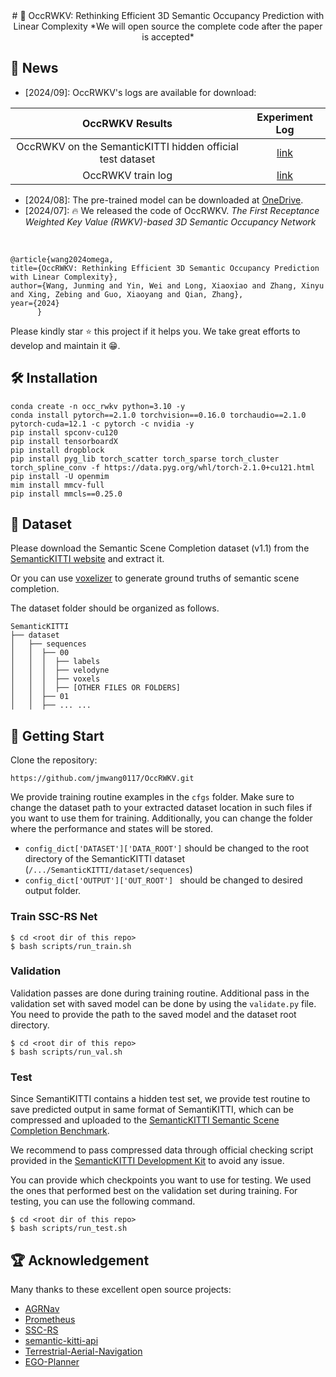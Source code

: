 <div align="center">   
# 🤖 OccRWKV: Rethinking Efficient 3D Semantic Occupancy Prediction with Linear Complexity
*We will open source the complete code after the paper is accepted*
</div>


## 📢 News

- [2024/09]: OccRWKV's logs are available for download:
<div align="center">

| OccRWKV Results | Experiment Log |
|:------------------------------------------------------------------:|:----------:|
|OccRWKV on the SemanticKITTI hidden official test dataset | [link](https://connecthkuhk-my.sharepoint.com/:t:/g/personal/u3009632_connect_hku_hk/EYqFDMD6xexCqXwfZ_nPxEUB0akfqePg4TwuGiuf4fQK0Q?e=PFM1ma) |
|OccRWKV train log | [link](https://connecthkuhk-my.sharepoint.com/:u:/g/personal/u3009632_connect_hku_hk/EcKG5MgDCTJJuu8DJ7VoS9sB0euzAEaMkpLjlY9LvRJ0GA?e=lwddX3) |

</div>

- [2024/08]: The pre-trained model can be downloaded at  [OneDrive](https://connecthkuhk-my.sharepoint.com/:u:/g/personal/u3009632_connect_hku_hk/ETCUIJ7rPnFJniQYMsDsPyIBHkzirRP4c3n-eU9fcBZTaA?e=P8AkQ2).
- [2024/07]: 🔥 We released the code of OccRWKV. *The First Receptance Weighted Key Value (RWKV)-based 3D Semantic Occupancy Network*

</br>

```
@article{wang2024omega,
title={OccRWKV: Rethinking Efficient 3D Semantic Occupancy Prediction with Linear Complexity},
author={Wang, Junming and Yin, Wei and Long, Xiaoxiao and Zhang, Xinyu and Xing, Zebing and Guo, Xiaoyang and Qian, Zhang},
year={2024}
      } 
```

Please kindly star ⭐️ this project if it helps you. We take great efforts to develop and maintain it 😁.


## 🛠️ Installation

```
conda create -n occ_rwkv python=3.10 -y
conda install pytorch==2.1.0 torchvision==0.16.0 torchaudio==2.1.0 pytorch-cuda=12.1 -c pytorch -c nvidia -y
pip install spconv-cu120
pip install tensorboardX
pip install dropblock
pip install pyg_lib torch_scatter torch_sparse torch_cluster torch_spline_conv -f https://data.pyg.org/whl/torch-2.1.0+cu121.html
pip install -U openmim
mim install mmcv-full
pip install mmcls==0.25.0
```

## 💽 Dataset

Please download the Semantic Scene Completion dataset (v1.1) from the [SemanticKITTI website](http://www.semantic-kitti.org/dataset.html) and extract it.

Or you can use [voxelizer](https://github.com/jbehley/voxelizer) to generate ground truths of semantic scene completion.

The dataset folder should be organized as follows.
```angular2
SemanticKITTI
├── dataset
│   ├── sequences
│   │  ├── 00
│   │  │  ├── labels
│   │  │  ├── velodyne
│   │  │  ├── voxels
│   │  │  ├── [OTHER FILES OR FOLDERS]
│   │  ├── 01
│   │  ├── ... ...
```

## 🤗 Getting Start
Clone the repository:
```
https://github.com/jmwang0117/OccRWKV.git
```

We provide training routine examples in the `cfgs` folder. Make sure to change the dataset path to your extracted dataset location in such files if you want to use them for training. Additionally, you can change the folder where the performance and states will be stored.
* `config_dict['DATASET']['DATA_ROOT']` should be changed to the root directory of the SemanticKITTI dataset (`/.../SemanticKITTI/dataset/sequences`)
* `config_dict['OUTPUT']['OUT_ROOT'] ` should be changed to desired output folder.

### Train SSC-RS Net

```
$ cd <root dir of this repo>
$ bash scripts/run_train.sh
```
### Validation

Validation passes are done during training routine. Additional pass in the validation set with saved model can be done by using the `validate.py` file. You need to provide the path to the saved model and the dataset root directory.

```
$ cd <root dir of this repo>
$ bash scripts/run_val.sh
```
### Test

Since SemantiKITTI contains a hidden test set, we provide test routine to save predicted output in same format of SemantiKITTI, which can be compressed and uploaded to the [SemanticKITTI Semantic Scene Completion Benchmark](http://www.semantic-kitti.org/tasks.html#ssc).

We recommend to pass compressed data through official checking script provided in the [SemanticKITTI Development Kit](http://www.semantic-kitti.org/resources.html#devkit) to avoid any issue.

You can provide which checkpoints you want to use for testing. We used the ones that performed best on the validation set during training. For testing, you can use the following command.

```
$ cd <root dir of this repo>
$ bash scripts/run_test.sh
```


## 🏆 Acknowledgement
Many thanks to these excellent open source projects:
- [AGRNav](https://github.com/jmwang0117/AGRNav)
- [Prometheus](https://github.com/amov-lab/Prometheus)
- [SSC-RS](https://github.com/Jieqianyu/SSC-RS)
- [semantic-kitti-api](https://github.com/PRBonn/semantic-kitti-api)
- [Terrestrial-Aerial-Navigation](https://github.com/ZJU-FAST-Lab/Terrestrial-Aerial-Navigation)
- [EGO-Planner](https://github.com/ZJU-FAST-Lab/ego-planner-swarm)

